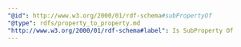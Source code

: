 ```yaml
---
"@id": http://www.w3.org/2000/01/rdf-schema#subPropertyOf
"@type": rdfs/property_to_property.md
"http://www.w3.org/2000/01/rdf-schema#label": Is SubProperty Of
---
```

